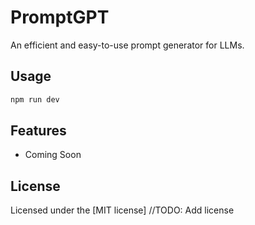 # PromptGPT

An efficient and easy-to-use prompt generator for LLMs.

## Usage

```bash
npm run dev
```

## Features

- Coming Soon

## License

Licensed under the [MIT license] //TODO: Add license
